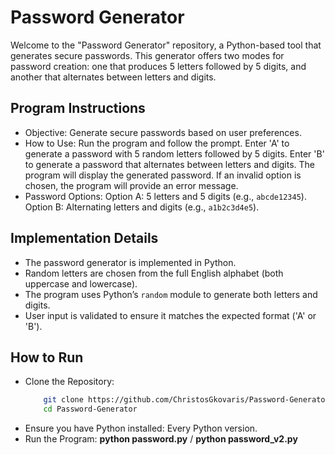 # Password Generator
Welcome to the "Password Generator" repository, a Python-based tool that generates secure passwords. This generator offers two modes for password creation: one that produces 5 letters followed by 5 digits, and another that alternates between letters and digits.


## Program Instructions
- Objective: Generate secure passwords based on user preferences.
- How to Use: Run the program and follow the prompt. Enter 'A' to generate a password with 5 random letters followed by 5 digits.
  Enter 'B' to generate a password that alternates between letters and digits. The program will display the generated password.
  If an invalid option is chosen, the program will provide an error message.
- Password Options: Option A: 5 letters and 5 digits (e.g., `abcde12345`). Option B: Alternating letters and digits (e.g., `a1b2c3d4e5`).


## Implementation Details
- The password generator is implemented in Python.
- Random letters are chosen from the full English alphabet (both uppercase and lowercase).
- The program uses Python’s `random` module to generate both letters and digits.
- User input is validated to ensure it matches the expected format ('A' or 'B').


## How to Run
- Clone the Repository:
  ``` bash
      git clone https://github.com/ChristosGkovaris/Password-Generator.git
      cd Password-Generator
- Ensure you have Python installed: Every Python version.
- Run the Program: **python password.py** / **python password_v2.py**
